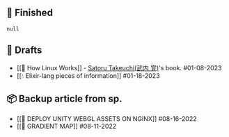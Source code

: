 ## 📖 Finished
```
null
```
## 📝 Drafts
- [[📖 How Linux Works]] - [Satoru Takeuchi(武内 覚)](https://twitter.com/satoru_takeuchi)'s book. #01-08-2023  
- [[💧 Elixir-lang pieces of information]] #01-18-2023

## 📦 Backup article from sp.
- [[🎡 DEPLOY UNITY WEBGL ASSETS ON NGINX]] #08-16-2022  
- [[🌈 GRADIENT MAP]] #08-11-2022    

